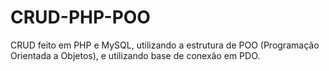 # CRUD-PHP-POO
CRUD feito em PHP e MySQL, utilizando a estrutura de POO (Programação Orientada a Objetos), e utilizando base de conexão em PDO.


